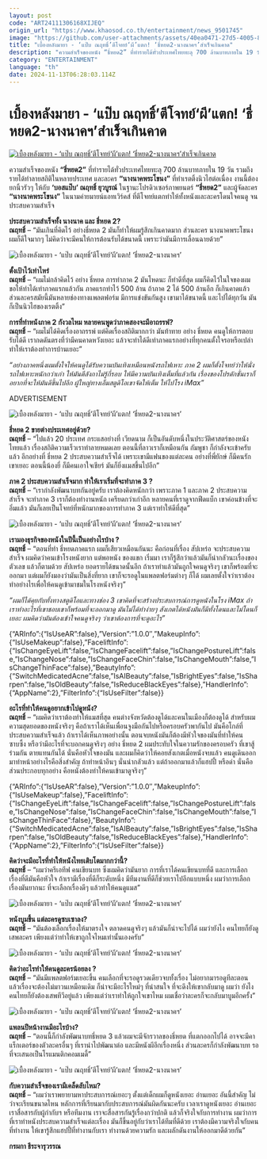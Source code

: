 ```yaml
---
layout: post
code: "ART24111306168XIJEQ"
origin_url: "https://www.khaosod.co.th/entertainment/news_9501745"
image: "https://github.com/user-attachments/assets/40ea0471-27d5-4005-8c73-85908b73ae96"
title: "เบื้องหลังมายา - ‘แป๊บ ณฤทธิ์’ตีโจทย์‘ผี’แตก! ‘ธี่หยด2-นางนาคฯ’สำเร็จเกินคาด"
description: "ความสำเร็จของหนัง “ธี่หยด2” ที่ทำรายได้ทั่วประเทศไทยทะลุ 700 ล้านบาทภายใน 19 วัน รวมถึงรายได้ทำลายสถิติในหลายประเทศ และละคร “นางนาคพระโขนง”"
category: "ENTERTAINMENT"
language: "th"
date: 2024-11-13T06:28:03.114Z
---
```


# เบื้องหลังมายา - ‘แป๊บ ณฤทธิ์’ตีโจทย์‘ผี’แตก! ‘ธี่หยด2-นางนาคฯ’สำเร็จเกินคาด

[![เบื้องหลังมายา - ‘แป๊บ ณฤทธิ์’ตีโจทย์‘ผี’แตก! ‘ธี่หยด2-นางนาคฯ’สำเร็จเกินคาด](https://www.khaosod.co.th/wpapp/uploads/2024/11/ti1-scaled.jpg "เบื้องหลังมายา - ‘แป๊บ ณฤทธิ์’ตีโจทย์‘ผี’แตก! ‘ธี่หยด2-นางนาคฯ’สำเร็จเกินคาด")](https://www.khaosod.co.th/wpapp/uploads/2024/11/ti1-scaled.jpg)

ความสำเร็จของหนัง **“ธี่หยด2”** ที่ทำรายได้ทั่วประเทศไทยทะลุ 700 ล้านบาทภายใน 19 วัน รวมถึงรายได้ทำลายสถิติในหลายประเทศ และละคร **“นางนาคพระโขนง”** ที่ทำเรตติ้งนิวไฮต่อเนื่อง งานนี้ต้องยกนิ้วรัวๆ ให้กับ **‘บอสแป๊บ’ ณฤทธิ์ ยุวบูรณ์** ในฐานะโปรดิวเซอร์ภาพยนตร์ **“ธี่หยด2”** และผู้จัดละคร **“นางนาคพระโขนง”** ในนามค่ายมายน์แอทเวิร์คส์ ที่ตีโจทย์แตกทำให้ทั้งหนังและละครโดนใจคนดู จนประสบความสำเร็จ

**ประสบความสำเร็จทั้ง นางนาค และ ธี่หยด 2?**  
**ณฤทธิ์** – “มันเกินที่คิดไว้ อย่างธี่หยด 2 มันก็ทำให้ผมรู้สึกเกินคาดมาก ส่วนละคร นางนาคพระโขนง ผมก็ดีใจมากๆ ไม่คิดว่าจะมีคนให้การต้อนรับได้ขนาดนี้ เพราะว่ามันมีการเลื่อนฉายด้วย”

![เบื้องหลังมายา - ‘แป๊บ ณฤทธิ์’ตีโจทย์‘ผี’แตก! ‘ธี่หยด2-นางนาคฯ’](https://www.khaosod.co.th/wpapp/uploads/2024/11/ti2-scaled.jpg)

**ตั้งเป้าไว้เท่าไหร่**  
**ณฤทธิ์** – “ผมไม่กล้าคิดไว้ อย่าง ธี่หยด การทำภาค 2 มันโหดนะ ก็ทำดีที่สุด ผมก็คิดไว้ในใจของผม ขอให้ทำได้เท่าภาคแรกแล้วกัน ภาคแรกทำไว้ 500 ล้าน ถ้าภาค 2 ได้ 500 ล้านอีก ก็เกินคาดแล้ว ส่วนละครสมัยนี้มันหลายช่องทางแพลตฟอร์ม มีการแข่งขันกันสูง เขามาได้ขนาดนี้ และไปได้ทุกวัน มันก็เป็นนิวไฮของเรตติ้ง”

**การที่ทำหนังภาค 2 กังวลไหม หลายคนพูดว่าภาคสองจะมีอาถรรพ์?**  
**ณฤทธิ์** – “ผมไม่ได้คิดเรื่องอาถรรพ์ แต่คิดเรื่องสถิติมากกว่า มันท้าทาย อย่าง ธี่หยด คนดูให้การตอบรับได้ดี เรากดดันตรงที่ว่ามีคนคาดหวังเยอะ แล้วจะทำได้ดีเท่าภาคแรกอย่างที่ทุกคนตั้งใจรอหรือเปล่า ทำให้เราต้องทำการบ้านเยอะ”

_“อย่างภาคหนึ่งผมตั้งใจให้คนดูได้รับความบันเทิงเหมือนหนังรถไฟเหาะ ภาค 2 ผมก็ตั้งโจทย์ว่าให้นั่งรถไฟเหาะหนักกว่าเก่า ให้มันตีลังกาไม่รู้กี่รอบ ให้มีความบันเทิงเต็มที่แล้วกัน เรื่องของโปรดักชั่นเราก็อยากที่จะให้มันดีขึ้นไปอีก ผู้ใหญ่ทางเอ็มสตูดิโอเขาจัดให้เต็ม ให้ไปโรง iMax”_

ADVERTISEMENT

![เบื้องหลังมายา - ‘แป๊บ ณฤทธิ์’ตีโจทย์‘ผี’แตก! ‘ธี่หยด2-นางนาคฯ’](https://www.khaosod.co.th/wpapp/uploads/2024/11/ti3.jpg)

**ธี่หยด 2 ขายต่างประเทศอยู่ด้วย?**  
**ณฤทธิ์** – “ไปแล้ว 20 ประเทศ กระแสอย่างที่ เวียดนาม ก็เป็นอันดับหนึ่งในประวัติศาสตร์ของหนังไทยแล้ว เรื่องสถิติความเร็วเราทำลายหมดเลย ตอนนี้ที่ลาวเราก็เหมือนกัน กัมพูชา ก็กำลังจะเข้าครับ แล้ว อีกอย่างที่ ธี่หยด 2 ประสบความสำเร็จได้ เพราะเขามีแฟนของแต่ละคน อย่างที่พี่ยักษ์ ก็มีคนรักเขาเยอะ ตอนนี้น้องยี่ ก็มีคนเอาใจเชียร์ มันก็ยิ่งแมสขึ้นไปอีก”

**ภาค 2 ประสบความสำเร็จมาก ทำให้เราเริ่มที่จะทำภาค 3 ?**  
**ณฤทธิ์** – “เรากำลังพัฒนาบทกันอยู่ครับ เราต้องคิดหนักกว่า เพราะภาค 1 และภาค 2 ประสบความสำเร็จ จะทำภาค 3 เราก็ต้องทำงานหนัก เครียดกว่าเก่าอีก หลายคนที่เราดูจากฟีดแบ็ก เขาค่อนข้างที่จะอิ่มแล้ว มันก็เลยเป็นโจทย์ที่หนักมากของการทำภาค 3 แต่เราทำให้ดีที่สุด”

![เบื้องหลังมายา - ‘แป๊บ ณฤทธิ์’ตีโจทย์‘ผี’แตก! ‘ธี่หยด2-นางนาคฯ’](https://www.khaosod.co.th/wpapp/uploads/2024/11/ti4.jpg)

**เรามองธุรกิจของหนังในปีนี้เป็นอย่างไรบ้าง ?**  
**ณฤทธิ์** – “ตอนที่ทำ ธี่หยดภาคแรก ผมก็เสียวเหมือนกันนะ คือก่อนที่เรื่อง สัปเหร่อ จะประสบความสำเร็จ ผมคิดว่าคนเข้าโรงหนังยาก แต่พอหนัง ของแขก เริ่มมา เราก็รู้สึกว่าแล้วมันก็น่ากลัวนะเรื่องของตัวเลข แล้วก็ตามด้วย สัปเหร่อ ยอดรายได้ขนาดนั้นอีก ถ้าเราทำแล้วมันถูกใจคนดูจริงๆ เขาก็พร้อมที่จะออกมา แต่ผมก็ยังมองว่ามันเป็นสิ่งที่ยาก เขาก็จะรอดูในแพลตฟอร์มต่างๆ ก็ได้ ผมเลยตั้งใจว่าเราต้องทำอย่างไรเพื่อให้คนดูเข้ามาชมในโรงหนังจริงๆ”

_“ผมก็ได้คุยกับทั้งทางสตูดิโอและทางช่อง 3 เขาคิดที่จะสร้างประสบการณ์การดูหนังในโรง iMax ถ้าเราทำอะไรที่เขาชอบเขาก็พร้อมที่จะออกมาดู มันไม่ได้ทำง่ายๆ สังเกตได้หนังมันก็มีทั้งโดนและไม่โดนก็เยอะ ผมคิดว่ามันต้องเข้าใจคนดูจริงๆ ว่าเขาต้องการที่จะดูอะไร”_

{“ARInfo”:{“IsUseAR”:false},”Version”:”1.0.0″,”MakeupInfo”:{“IsUseMakeup”:false},”FaceliftInfo”:{“IsChangeEyeLift”:false,”IsChangeFacelift”:false,”IsChangePostureLift”:false,”IsChangeNose”:false,”IsChangeFaceChin”:false,”IsChangeMouth”:false,”IsChangeThinFace”:false},”BeautyInfo”:{“SwitchMedicatedAcne”:false,”IsAIBeauty”:false,”IsBrightEyes”:false,”IsSharpen”:false,”IsOldBeauty”:false,”IsReduceBlackEyes”:false},”HandlerInfo”:{“AppName”:2},”FilterInfo”:{“IsUseFilter”:false}}

**อะไรที่ทำให้คนดูอยากเข้าไปดูหนัง?**  
**ณฤทธิ์** – “ผมคิดว่าเราต้องทำให้แมสที่สุด คนต่างจังหวัดต้องดูได้และคนในเมืองก็ต้องดูได้ สำหรับผมความสุดยอดของหนังจริงๆ คือถ้าเราได้เห็นเพื่อนจูงมือกันไปหรือครอบครัวพากันไป มันคือโกล์ที่ประสบความสำเร็จแล้ว ถ้าเราได้เห็นภาพอย่างนั้น ตอนจบหนังมันก็ต้องมีหัวใจของมันที่ทำให้คนซาบซึ้ง หรือว่ามีอะไรที่จะบอกคนดูจริงๆ อย่าง ธี่หยด 2 ผมประทับใจในความรักของครอบครัว ที่เขาสู้ร่วมกัน ตายแทนกันได้ นั่นคือหัวใจของมัน และผมก็คิดว่าให้คอยสังเกตเมื่อหนังจบแล้ว คนดูเดินออกมาทำหน้าอย่างไรคือสิ่งสำคัญ ถ้าทำหน้าอึนๆ นั่นน่ากลัวแล้ว แต่ถ้าออกมาแล้วก็แฮปปี้ หรือด่า นั่นคือส่วนประกอบทุกอย่าง คือหนังต้องทำให้คนเข้ามาดูจริงๆ”

{“ARInfo”:{“IsUseAR”:false},”Version”:”1.0.0″,”MakeupInfo”:{“IsUseMakeup”:false},”FaceliftInfo”:{“IsChangeEyeLift”:false,”IsChangeFacelift”:false,”IsChangePostureLift”:false,”IsChangeNose”:false,”IsChangeFaceChin”:false,”IsChangeMouth”:false,”IsChangeThinFace”:false},”BeautyInfo”:{“SwitchMedicatedAcne”:false,”IsAIBeauty”:false,”IsBrightEyes”:false,”IsSharpen”:false,”IsOldBeauty”:false,”IsReduceBlackEyes”:false},”HandlerInfo”:{“AppName”:2},”FilterInfo”:{“IsUseFilter”:false}}

**คิดว่าจะมีอะไรที่ทำให้หนังไทยเติบโตมากกว่านี้?**  
**ณฤทธิ์** – “ผมว่าครีเอทีฟ คนเขียนบท ซึ่งผมคิดว่ามันยาก การที่เราได้คนเขียนบทที่ดี และการเลือกเรื่องที่ดีมันคือหัวใจ ถ้าเรามีเรื่องที่ดีก็ระดับหนึ่ง มีทีมงานที่ดีก็ช่วยเราไปอีกแบบหนึ่ง ผมว่าการเลือกเรื่องมันยากนะ ที่จะเลือกเรื่องดีๆ แล้วทำให้คนดูแมส”

![เบื้องหลังมายา - ‘แป๊บ ณฤทธิ์’ตีโจทย์‘ผี’แตก! ‘ธี่หยด2-นางนาคฯ’](https://www.khaosod.co.th/wpapp/uploads/2024/11/ti7.jpg)

**หนังบูมขึ้น แต่ละครดูซบเซาลง?**  
**ณฤทธิ์** – “มันต้องเลือกเรื่องให้มาตรงใจ ตลาดคนดูจริงๆ แล้วมันก็น่าจะไปได้ ผมว่ายังไง คนไทยก็ยังดู เสพละคร เพียงแต่ว่าทำให้เขาถูกใจไหมเท่านั้นเองครับ”

![เบื้องหลังมายา - ‘แป๊บ ณฤทธิ์’ตีโจทย์‘ผี’แตก! ‘ธี่หยด2-นางนาคฯ’](https://www.khaosod.co.th/wpapp/uploads/2024/11/Ti9.jpg)

**คิดว่าอะไรทำให้คนดูละครน้อยลง ?**  
**ณฤทธิ์** – “มันมีแพลตฟอร์มเยอะขึ้น คนเลือกที่จะรอดูรวดเดียวจบทั้งเรื่อง ไม่อยากมารอดูทีละตอน แล้วเรื่องจะต้องไม่มาวนเหมือนเดิม ก็น่าจะมีอะไรใหม่ๆ ที่น่าสนใจ ที่จะดึงให้เขากลับมาดู ผมว่า ยังไงคนไทยก็ยังต้องเสพทีวีอยู่แล้ว เพียงแต่ว่าเราทำให้ถูกใจเขาไหม ผมเชื่อว่าละครก็จะกลับมาบูมอีกครั้ง”

![เบื้องหลังมายา - ‘แป๊บ ณฤทธิ์’ตีโจทย์‘ผี’แตก! ‘ธี่หยด2-นางนาคฯ’](https://www.khaosod.co.th/wpapp/uploads/2024/11/Ti10.jpg)

**แพลนปีหน้างานมีอะไรบ้าง?**  
**ณฤทธิ์** – “ตอนนี้ก็กำลังพัฒนาบทธี่หยด 3 แล้วผมจะมีจักรวาลของธี่หยด ที่แตกออกไปได้ อาจจะมีคาแร็กเตอร์ของตัวละครอื่นๆ ที่เรานำไปพัฒนาต่อ และมีหนังผีอีกเรื่องหนึ่ง ส่วนละครก็กำลังพัฒนาบท รอที่จะเสนอเป็นโรแมนติกคอมเมดี้”

![เบื้องหลังมายา - ‘แป๊บ ณฤทธิ์’ตีโจทย์‘ผี’แตก! ‘ธี่หยด2-นางนาคฯ’](https://www.khaosod.co.th/wpapp/uploads/2024/11/Ti11.jpg)

**กับความสำเร็จของเรามีเคล็ดลับไหม?**  
**ณฤทธิ์** – “ผมว่าเราพยายามหาประสบการณ์เยอะๆ ตั้งแต่เด็กผมก็ดูหนังเยอะ อ่านเยอะ อันนี้สำคัญ ไม่ว่าจะเรียนขนาดไหน หลักการที่เรียนมากับประสบการณ์มันผิดกันนะครับ เวลาเราดูหนังเยอะ อ่านเยอะ เราสื่อสารกับผู้กำกับฯ หรือทีมงาน เราจะสื่อสารกันรู้เรื่องกว่าปกติ แล้วก็จริงใจกับการทำงาน ผมว่าการที่เราทำหนังประสบความสำเร็จแต่ละเรื่อง มันก็ขึ้นอยู่กับว่าเราได้ทีมที่ดีด้วย เราต้องมีความจริงใจกับคนที่ทำงาน ให้เขารู้สึกแฮปปี้ที่ทำงานกับเรา ทำงานด้วยความรัก และผลักดันงานให้ออกมาดีด้วยกัน”

**กรผกา ธีระจารุวรรณ**